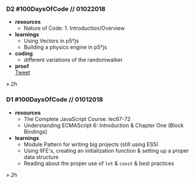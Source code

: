 ### **D2 #100DaysOfCode // 01022018**

* **resources**  
   * Nature of Code: 1. Introduction/Overview
* **learnings**  
   * Using Vectors in p5\*js  
   * Building a physics engine in p5\*js  
* **coding**  
   * different variations of the randomwalker
* **proof**  
   [Tweet](https://twitter.com/KlaraMiffili/status/948344930115686400)

» *2h*

### **D1 #100DaysOfCode // 01012018**

* **resources**  
   * The Complete JavaScript Course: lec67-72  
   * Understanding ECMAScript 6: Introduction & Chapter One (Block Bindings)  
* **learnings**  
   * Module Pattern for writing big projects (still using ES5)  
   * Using IIFE's, creating an initialization function & setting up a proper data structure  
   * Reading about the proper use of `let` & `const` & best practices  

» *2h*

